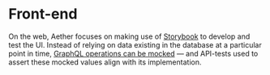# Front-end

On the web, Aether focuses on making use of [Storybook](https://redwoodjs.com/docs/storybook) to develop and test the UI. Instead of relying on data existing in the database at a particular point in time, [GraphQL operations can be mocked](https://redwoodjs.com/docs/testing#mocking-graphql-calls) — and API-tests used to assert these mocked values align with its implementation.
